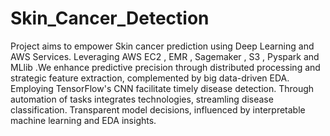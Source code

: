 # Skin_Cancer_Detection

Project aims to empower Skin cancer prediction using Deep Learning and AWS Services. Leveraging AWS EC2 , EMR , Sagemaker , S3 , Pyspark and MLlib .We enhance predictive precision through distributed processing and strategic feature extraction, complemented by big data-driven EDA. Employing TensorFlow's CNN facilitate timely disease detection. Through automation of tasks integrates technologies, streamling disease classification. Transparent model decisions, influenced by interpretable machine learning and EDA insights.


